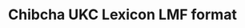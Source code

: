 ---
schema: default
title: Chibcha UKC Lexicon LMF format
organization: Sample Department
notes: Output of Chibcha UKC Lexicon in the XML LMF format (zipped)
resources:
  - name: Chibcha UKC Lexicon LMF format
    url: >-
      https://ds.datascientia.eu/dataset/47f6ba66-b997-4eb3-b66a-0eae41c866ef/resource/3e9ea64f-1f80-40d3-a184-2f385c534a31/download/output-chb.zip
    format: xml
license: 'https://creativecommons.org/licenses/by-sa/4.0/'
maintainer: ''
maintainer_email: ''
tags: ''
---